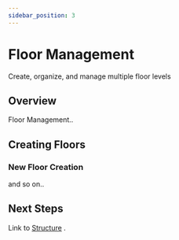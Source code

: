 ```yaml
---
sidebar_position: 3
---
```


# Floor Management

Create, organize, and manage multiple floor levels

## Overview

Floor Management..

## Creating Floors

### New Floor Creation
and so on..

## Next Steps

Link to [Structure](structure) .
